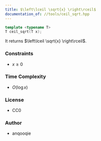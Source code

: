 ```yaml
---
title: $\left\lceil \sqrt{x} \right\rceil$
documentation_of: //tools/ceil_sqrt.hpp
---
```


```cpp
template <typename T>
T ceil_sqrt(T x);
```

It returns $\left\lceil \sqrt{x} \right\rceil$.

### Constraints
- $x \geq 0$

### Time Complexity
- $O(\log x)$

### License
- CC0

### Author
- anqooqie
